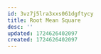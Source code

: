 ```yaml
---
id: 3vz7j5lra3xxs061dgftycy
title: Root Mean Square
desc: ''
updated: 1724626402097
created: 1724626402097
---
```

